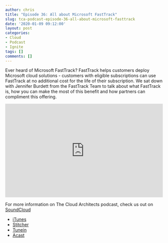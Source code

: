 ```yaml
---
author: chris
title: "Episode 36: All about Microsoft FastTrack"
slug: tca-podcast-episode-36-all-about-microsoft-fasttrack
date: '2020-01-09 09:12:00'
layout: post
categories:
- Cloud
- Podcast
- Ignite
tags: []
comments: []
---
```


Ever heard of Microsoft FastTrack? FastTrack helps customers deploy Microsoft cloud solutions - customers with eligible subscriptions can use FastTrack at no additional cost for the life of their subscription. We sat down with Jennifer Burdett from the FastTrack Team to talk about what FastTrack is, how you can make the most of this benefit and how partners can compliment this offering.

<p><iframe width="100%" height="300" scrolling="no" frameborder="no" allow="autoplay" src="https://w.soundcloud.com/player/?url=https%3A//api.soundcloud.com/tracks/740817232&color=%23ff5500&auto_play=false&hide_related=false&show_comments=true&show_user=true&show_reposts=false&show_teaser=true&visual=true"></iframe></p>

For more information on The Cloud Architects podcast, check us out on [SoundCloud](https://soundcloud.com/thecloudarchitects/)

*   [iTunes](https://itunes.apple.com/us/podcast/the-cloud-architects-podcast/id1264479296?mt=2)
*   [Stitcher](https://www.stitcher.com/podcast/the-cloud-architects/the-cloud-achitects)
*   [Tunein](https://tunein.com/radio/The-Cloud-Architects-Podcast-p1026315/)
*   [Acast](https://www.acast.com/thecloudarchitectspodcast)
